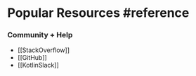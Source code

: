 # Popular Resources #reference
### Community + Help

- [[StackOverflow]]
- [[GitHub]]
- [[KotlinSlack]]